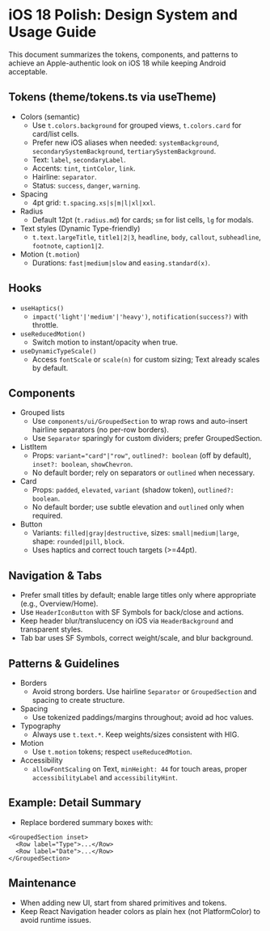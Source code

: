 # iOS 18 Polish: Design System and Usage Guide

This document summarizes the tokens, components, and patterns to achieve an Apple-authentic look on iOS 18 while keeping Android acceptable.

## Tokens (theme/tokens.ts via useTheme)

- Colors (semantic)
  - Use `t.colors.background` for grouped views, `t.colors.card` for card/list cells.
  - Prefer new iOS aliases when needed: `systemBackground`, `secondarySystemBackground`, `tertiarySystemBackground`.
  - Text: `label`, `secondaryLabel`.
  - Accents: `tint`, `tintColor`, `link`.
  - Hairline: `separator`.
  - Status: `success`, `danger`, `warning`.
- Spacing
  - 4pt grid: `t.spacing.xs|s|m|l|xl|xxl`.
- Radius
  - Default 12pt (`t.radius.md`) for cards; `sm` for list cells, `lg` for modals.
- Text styles (Dynamic Type-friendly)
  - `t.text.largeTitle`, `title1|2|3`, `headline`, `body`, `callout`, `subheadline`, `footnote`, `caption1|2`.
- Motion (`t.motion`)
  - Durations: `fast|medium|slow` and `easing.standard(x)`.

## Hooks

- `useHaptics()`
  - `impact('light'|'medium'|'heavy')`, `notification(success?)` with throttle.
- `useReducedMotion()`
  - Switch motion to instant/opacity when true.
- `useDynamicTypeScale()`
  - Access `fontScale` or `scale(n)` for custom sizing; Text already scales by default.

## Components

- Grouped lists
  - Use `components/ui/GroupedSection` to wrap rows and auto-insert hairline separators (no per-row borders).
  - Use `Separator` sparingly for custom dividers; prefer GroupedSection.
- ListItem
  - Props: `variant="card"|"row"`, `outlined?: boolean` (off by default), `inset?: boolean`, `showChevron`.
  - No default border; rely on separators or `outlined` when necessary.
- Card
  - Props: `padded`, `elevated`, `variant` (shadow token), `outlined?: boolean`.
  - No default border; use subtle elevation and `outlined` only when required.
- Button
  - Variants: `filled|gray|destructive`, sizes: `small|medium|large`, shape: `rounded|pill`, `block`.
  - Uses haptics and correct touch targets (>=44pt).

## Navigation & Tabs

- Prefer small titles by default; enable large titles only where appropriate (e.g., Overview/Home).
- Use `HeaderIconButton` with SF Symbols for back/close and actions.
- Keep header blur/translucency on iOS via `HeaderBackground` and transparent styles.
- Tab bar uses SF Symbols, correct weight/scale, and blur background.

## Patterns & Guidelines

- Borders
  - Avoid strong borders. Use hairline `Separator` or `GroupedSection` and spacing to create structure.
- Spacing
  - Use tokenized paddings/margins throughout; avoid ad hoc values.
- Typography
  - Always use `t.text.*`. Keep weights/sizes consistent with HIG.
- Motion
  - Use `t.motion` tokens; respect `useReducedMotion`.
- Accessibility
  - `allowFontScaling` on Text, `minHeight: 44` for touch areas, proper `accessibilityLabel` and `accessibilityHint`.

## Example: Detail Summary

- Replace bordered summary boxes with:

```tsx
<GroupedSection inset>
  <Row label="Type">...</Row>
  <Row label="Date">...</Row>
</GroupedSection>
```

## Maintenance

- When adding new UI, start from shared primitives and tokens.
- Keep React Navigation header colors as plain hex (not PlatformColor) to avoid runtime issues.
